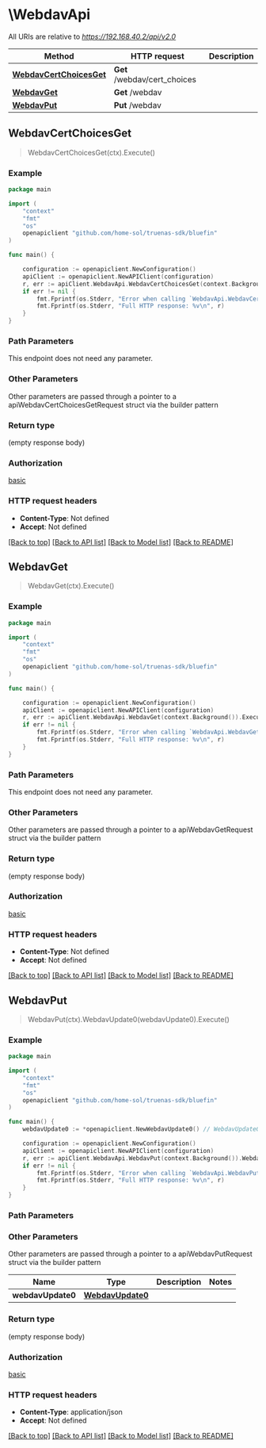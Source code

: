 # \WebdavApi

All URIs are relative to *https://192.168.40.2/api/v2.0*

Method | HTTP request | Description
------------- | ------------- | -------------
[**WebdavCertChoicesGet**](WebdavApi.md#WebdavCertChoicesGet) | **Get** /webdav/cert_choices | 
[**WebdavGet**](WebdavApi.md#WebdavGet) | **Get** /webdav | 
[**WebdavPut**](WebdavApi.md#WebdavPut) | **Put** /webdav | 



## WebdavCertChoicesGet

> WebdavCertChoicesGet(ctx).Execute()





### Example

```go
package main

import (
    "context"
    "fmt"
    "os"
    openapiclient "github.com/home-sol/truenas-sdk/bluefin"
)

func main() {

    configuration := openapiclient.NewConfiguration()
    apiClient := openapiclient.NewAPIClient(configuration)
    r, err := apiClient.WebdavApi.WebdavCertChoicesGet(context.Background()).Execute()
    if err != nil {
        fmt.Fprintf(os.Stderr, "Error when calling `WebdavApi.WebdavCertChoicesGet``: %v\n", err)
        fmt.Fprintf(os.Stderr, "Full HTTP response: %v\n", r)
    }
}
```

### Path Parameters

This endpoint does not need any parameter.

### Other Parameters

Other parameters are passed through a pointer to a apiWebdavCertChoicesGetRequest struct via the builder pattern


### Return type

 (empty response body)

### Authorization

[basic](../README.md#basic)

### HTTP request headers

- **Content-Type**: Not defined
- **Accept**: Not defined

[[Back to top]](#) [[Back to API list]](../README.md#documentation-for-api-endpoints)
[[Back to Model list]](../README.md#documentation-for-models)
[[Back to README]](../README.md)


## WebdavGet

> WebdavGet(ctx).Execute()





### Example

```go
package main

import (
    "context"
    "fmt"
    "os"
    openapiclient "github.com/home-sol/truenas-sdk/bluefin"
)

func main() {

    configuration := openapiclient.NewConfiguration()
    apiClient := openapiclient.NewAPIClient(configuration)
    r, err := apiClient.WebdavApi.WebdavGet(context.Background()).Execute()
    if err != nil {
        fmt.Fprintf(os.Stderr, "Error when calling `WebdavApi.WebdavGet``: %v\n", err)
        fmt.Fprintf(os.Stderr, "Full HTTP response: %v\n", r)
    }
}
```

### Path Parameters

This endpoint does not need any parameter.

### Other Parameters

Other parameters are passed through a pointer to a apiWebdavGetRequest struct via the builder pattern


### Return type

 (empty response body)

### Authorization

[basic](../README.md#basic)

### HTTP request headers

- **Content-Type**: Not defined
- **Accept**: Not defined

[[Back to top]](#) [[Back to API list]](../README.md#documentation-for-api-endpoints)
[[Back to Model list]](../README.md#documentation-for-models)
[[Back to README]](../README.md)


## WebdavPut

> WebdavPut(ctx).WebdavUpdate0(webdavUpdate0).Execute()





### Example

```go
package main

import (
    "context"
    "fmt"
    "os"
    openapiclient "github.com/home-sol/truenas-sdk/bluefin"
)

func main() {
    webdavUpdate0 := *openapiclient.NewWebdavUpdate0() // WebdavUpdate0 |  (optional)

    configuration := openapiclient.NewConfiguration()
    apiClient := openapiclient.NewAPIClient(configuration)
    r, err := apiClient.WebdavApi.WebdavPut(context.Background()).WebdavUpdate0(webdavUpdate0).Execute()
    if err != nil {
        fmt.Fprintf(os.Stderr, "Error when calling `WebdavApi.WebdavPut``: %v\n", err)
        fmt.Fprintf(os.Stderr, "Full HTTP response: %v\n", r)
    }
}
```

### Path Parameters



### Other Parameters

Other parameters are passed through a pointer to a apiWebdavPutRequest struct via the builder pattern


Name | Type | Description  | Notes
------------- | ------------- | ------------- | -------------
 **webdavUpdate0** | [**WebdavUpdate0**](WebdavUpdate0.md) |  | 

### Return type

 (empty response body)

### Authorization

[basic](../README.md#basic)

### HTTP request headers

- **Content-Type**: application/json
- **Accept**: Not defined

[[Back to top]](#) [[Back to API list]](../README.md#documentation-for-api-endpoints)
[[Back to Model list]](../README.md#documentation-for-models)
[[Back to README]](../README.md)

